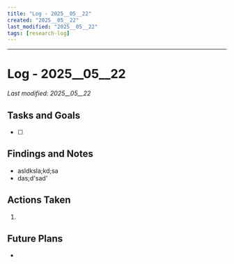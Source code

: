 ```yaml
---
title: "Log - 2025__05__22"
created: "2025__05__22"
last_modified: "2025__05__22"
tags: [research-log]
---
```


---
# Log - 2025__05__22  
_Last modified: 2025__05__22_

## Tasks and Goals
- [ ] 

## Findings and Notes
- asldksla;kd;sa
- das;d'sad'

## Actions Taken
1. 

## Future Plans
- 
